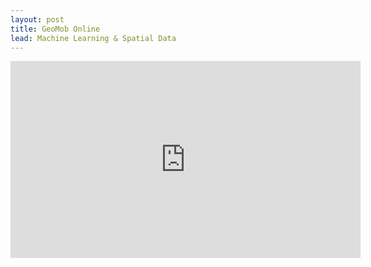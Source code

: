 ```yaml
---
layout: post
title: GeoMob Online
lead: Machine Learning & Spatial Data
---
```


<iframe width="560" height="315" src="https://www.youtube.com/embed/kekmhKBr8HE?si=CZ9G65XYwYBl51vQ" title="YouTube video player" frameborder="0" allow="accelerometer; autoplay; clipboard-write; encrypted-media; gyroscope; picture-in-picture; web-share" referrerpolicy="strict-origin-when-cross-origin" allowfullscreen></iframe>